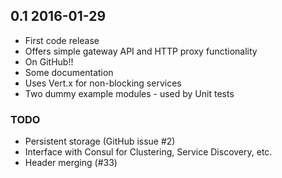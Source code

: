 ## 0.1 2016-01-29

 * First code release
 * Offers simple gateway API and HTTP proxy functionality
 * On GitHub!!
 * Some documentation
 * Uses Vert.x for non-blocking services
 * Two dummy example modules - used by Unit tests

### TODO

 * Persistent storage (GitHub issue #2)
 * Interface with Consul for Clustering, Service Discovery, etc.
 * Header merging (#33)

 
